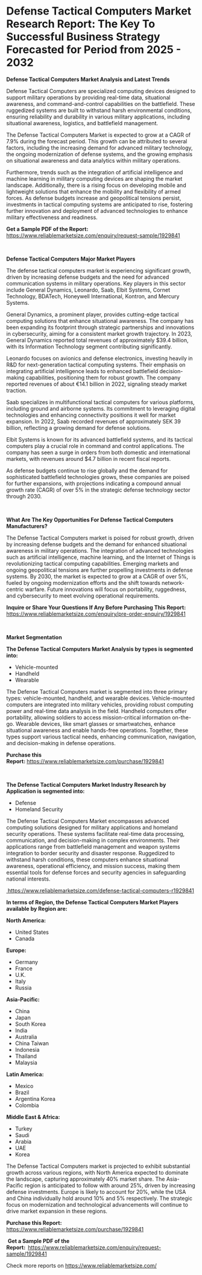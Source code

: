 <p><h1>Defense Tactical Computers Market Research Report: The Key To Successful Business Strategy Forecasted for Period from 2025 - 2032</h1></p><p><strong>Defense Tactical Computers Market Analysis and Latest Trends</strong></p>
<p><p>Defense Tactical Computers are specialized computing devices designed to support military operations by providing real-time data, situational awareness, and command-and-control capabilities on the battlefield. These ruggedized systems are built to withstand harsh environmental conditions, ensuring reliability and durability in various military applications, including situational awareness, logistics, and battlefield management.</p><p>The Defense Tactical Computers Market is expected to grow at a CAGR of 7.9% during the forecast period. This growth can be attributed to several factors, including the increasing demand for advanced military technology, the ongoing modernization of defense systems, and the growing emphasis on situational awareness and data analytics within military operations. </p><p>Furthermore, trends such as the integration of artificial intelligence and machine learning in military computing devices are shaping the market landscape. Additionally, there is a rising focus on developing mobile and lightweight solutions that enhance the mobility and flexibility of armed forces. As defense budgets increase and geopolitical tensions persist, investments in tactical computing systems are anticipated to rise, fostering further innovation and deployment of advanced technologies to enhance military effectiveness and readiness.</p></p>
<p><strong>Get a Sample PDF of the Report:&nbsp;</strong> <a href="https://www.reliablemarketsize.com/enquiry/request-sample/1929841?utm_campaign=1898&utm_medium=2&utm_source=Github&utm_content=ia&utm_term=18022025&utm_id=defense-tactical-computers">https://www.reliablemarketsize.com/enquiry/request-sample/1929841</a></p>
<p>&nbsp;</p>
<p><strong>Defense Tactical Computers Major Market Players</strong></p>
<p><p>The defense tactical computers market is experiencing significant growth, driven by increasing defense budgets and the need for advanced communication systems in military operations. Key players in this sector include General Dynamics, Leonardo, Saab, Elbit Systems, Cornet Technology, BDATech, Honeywell International, Kontron, and Mercury Systems.</p><p>General Dynamics, a prominent player, provides cutting-edge tactical computing solutions that enhance situational awareness. The company has been expanding its footprint through strategic partnerships and innovations in cybersecurity, aiming for a consistent market growth trajectory. In 2023, General Dynamics reported total revenues of approximately $39.4 billion, with its Information Technology segment contributing significantly.</p><p>Leonardo focuses on avionics and defense electronics, investing heavily in R&D for next-generation tactical computing systems. Their emphasis on integrating artificial intelligence leads to enhanced battlefield decision-making capabilities, positioning them for robust growth. The company reported revenues of about €14.1 billion in 2022, signaling steady market traction.</p><p>Saab specializes in multifunctional tactical computers for various platforms, including ground and airborne systems. Its commitment to leveraging digital technologies and enhancing connectivity positions it well for market expansion. In 2022, Saab recorded revenues of approximately SEK 39 billion, reflecting a growing demand for defense solutions.</p><p>Elbit Systems is known for its advanced battlefield systems, and its tactical computers play a crucial role in command and control applications. The company has seen a surge in orders from both domestic and international markets, with revenues around $4.7 billion in recent fiscal reports.</p><p>As defense budgets continue to rise globally and the demand for sophisticated battlefield technologies grows, these companies are poised for further expansions, with projections indicating a compound annual growth rate (CAGR) of over 5% in the strategic defense technology sector through 2030.</p></p>
<p>&nbsp;</p>
<p><strong>What Are The Key Opportunities For Defense Tactical Computers Manufacturers?</strong></p>
<p><p>The Defense Tactical Computers market is poised for robust growth, driven by increasing defense budgets and the demand for enhanced situational awareness in military operations. The integration of advanced technologies such as artificial intelligence, machine learning, and the Internet of Things is revolutionizing tactical computing capabilities. Emerging markets and ongoing geopolitical tensions are further propelling investments in defense systems. By 2030, the market is expected to grow at a CAGR of over 5%, fueled by ongoing modernization efforts and the shift towards network-centric warfare. Future innovations will focus on portability, ruggedness, and cybersecurity to meet evolving operational requirements.</p></p>
<p><strong>Inquire or Share Your Questions If Any Before Purchasing This Report:</strong> <a href="https://www.reliablemarketsize.com/enquiry/pre-order-enquiry/1929841?utm_campaign=1898&utm_medium=2&utm_source=Github&utm_content=ia&utm_term=18022025&utm_id=defense-tactical-computers">https://www.reliablemarketsize.com/enquiry/pre-order-enquiry/1929841</a></p>
<p>&nbsp;</p>
<p><strong>Market Segmentation</strong></p>
<p><strong>The Defense Tactical Computers Market Analysis by types is segmented into:</strong></p>
<p><ul><li>Vehicle-mounted</li><li>Handheld</li><li>Wearable</li></ul></p>
<p><p>The Defense Tactical Computers market is segmented into three primary types: vehicle-mounted, handheld, and wearable devices. Vehicle-mounted computers are integrated into military vehicles, providing robust computing power and real-time data analysis in the field. Handheld computers offer portability, allowing soldiers to access mission-critical information on-the-go. Wearable devices, like smart glasses or smartwatches, enhance situational awareness and enable hands-free operations. Together, these types support various tactical needs, enhancing communication, navigation, and decision-making in defense operations.</p></p>
<p><strong>Purchase this Report:&nbsp;</strong><a href="https://www.reliablemarketsize.com/purchase/1929841?utm_campaign=1898&utm_medium=2&utm_source=Github&utm_content=ia&utm_term=18022025&utm_id=defense-tactical-computers">https://www.reliablemarketsize.com/purchase/1929841</a></p>
<p>&nbsp;</p>
<p><strong>The Defense Tactical Computers Market Industry Research by Application is segmented into:</strong></p>
<p><ul><li>Defense</li><li>Homeland Security</li></ul></p>
<p><p>The Defense Tactical Computers Market encompasses advanced computing solutions designed for military applications and homeland security operations. These systems facilitate real-time data processing, communication, and decision-making in complex environments. Their applications range from battlefield management and weapon systems integration to border security and disaster response. Ruggedized to withstand harsh conditions, these computers enhance situational awareness, operational efficiency, and mission success, making them essential tools for defense forces and security agencies in safeguarding national interests.</p></p>
<p><a href="https://www.reliablemarketsize.com/defense-tactical-computers-r1929841?utm_campaign=1898&utm_medium=2&utm_source=Github&utm_content=ia&utm_term=18022025&utm_id=defense-tactical-computers">&nbsp;https://www.reliablemarketsize.com/defense-tactical-computers-r1929841</a></p>
<p><strong>In terms of Region, the Defense Tactical Computers Market Players available by Region are:</strong></p>
<p>
    <p> <strong> North America: </strong>
        <ul>
            <li>United States</li>
            <li>Canada</li>
        </ul>
        </p> 
    <p> <strong> Europe: </strong>
        <ul>
            <li>Germany</li>
            <li>France</li>
            <li>U.K.</li>
            <li>Italy</li>
            <li>Russia</li>
        </ul>
        </p> 
    <p> <strong> Asia-Pacific: </strong>
        <ul>
            <li>China</li>
            <li>Japan</li>
            <li>South Korea</li>
            <li>India</li>
            <li>Australia</li>
            <li>China Taiwan</li>
            <li>Indonesia</li>
            <li>Thailand</li>
            <li>Malaysia</li>
        </ul>
        </p> 
    <p> <strong> Latin America: </strong>
        <ul>
            <li>Mexico</li>
            <li>Brazil</li>
            <li>Argentina Korea</li>
            <li>Colombia</li>
        </ul>
        </p> 
    <p> <strong> Middle East & Africa: </strong>
        <ul>
            <li>Turkey</li>
            <li>Saudi</li>
            <li>Arabia</li>
            <li>UAE</li>
            <li>Korea</li>
        </ul>
    </p>
    </p>
<p><p>The Defense Tactical Computers market is projected to exhibit substantial growth across various regions, with North America expected to dominate the landscape, capturing approximately 40% market share. The Asia-Pacific region is anticipated to follow with around 25%, driven by increasing defense investments. Europe is likely to account for 20%, while the USA and China individually hold around 10% and 5% respectively. The strategic focus on modernization and technological advancements will continue to drive market expansion in these regions.</p></p>
<p><strong>Purchase this Report: </strong><a href="https://www.reliablemarketsize.com/purchase/1929841?utm_campaign=1898&utm_medium=2&utm_source=Github&utm_content=ia&utm_term=18022025&utm_id=defense-tactical-computers">https://www.reliablemarketsize.com/purchase/1929841</a></p>
<p>&nbsp;<strong>Get a Sample PDF of the Report:&nbsp;&nbsp;</strong><a href="https://www.reliablemarketsize.com/enquiry/request-sample/1929841?utm_campaign=1898&utm_medium=2&utm_source=Github&utm_content=ia&utm_term=18022025&utm_id=defense-tactical-computers">https://www.reliablemarketsize.com/enquiry/request-sample/1929841</a></p>
<p><strong></strong></p>
<p>Check more reports on <a href="https://www.reliablemarketsize.com/?utm_campaign=1898&utm_medium=2&utm_source=Github&utm_content=ia&utm_term=18022025&utm_id=defense-tactical-computers">https://www.reliablemarketsize.com/</a></p>
